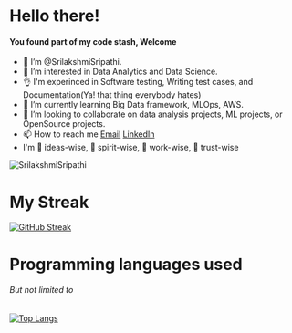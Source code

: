 # Hello there!

#### You found part of my code stash, Welcome

- 👋 I’m @SrilakshmiSripathi.
- 👀 I’m interested in Data Analytics and Data Science.
- 👌 I'm experinced in Software testing, Writing test cases, and Documentation(Ya! that thing everybody hates)
- 🌱 I’m currently learning Big Data framework, MLOps, AWS.
- 💞️ I’m looking to collaborate on data analysis projects, ML projects, or OpenSource projects.
- 📫 How to reach me [Email](sripathi.srilakshmi@gmail.com)
                     [LinkedIn](https://www.linkedin.com/in/sripathisrilakshmi/)
- I'm 🐒 ideas-wise, 🐎 spirit-wise, 🐜 work-wise, 🐬 trust-wise
<p align="left"> <img src="https://komarev.com/ghpvc/?username=SrilakshmiSripathi&label=Views" alt="SrilakshmiSripathi"/> </p>


# My Streak
[![GitHub Streak](http://github-readme-streak-stats.herokuapp.com?user=SrilakshmiSripathi&theme=tokyonight_duo&hide_border=true)](https://git.io/streak-stats)

# Programming languages used
###### But not limited to

[![Top Langs](https://github-readme-stats.vercel.app/api/top-langs/?username=SrilakshmiSripathi&layout=compact)](https://github.com/SrilakshmiSripathi/SrilakshmiSripathi/)


<!---
[![Top Langs](https://github-readme-stats.vercel.app/api/top-langs/?username=SrilakshmiSripathi&langs_count=8)](https://github.com/SrilakshmiSripathi/SrilakshmiSripathi/)

SrilakshmiSripathi/SrilakshmiSripathi is a ✨ special ✨ repository because its `README.md` (this file) appears on your GitHub profile.
You can click the Preview link to take a look at your changes.

Dashboard are created with the help of Developer @anuraghazra
![Views](https://rushter.com/counter.svg)

--->

